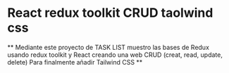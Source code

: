 # React redux toolkit CRUD taolwind css

**
Mediante este proyecto de TASK LIST muestro las bases de Redux usando redux toolkit y React
creando una web CRUD (creat, read, update, delete)
Para finalmente añadir Tailwind CSS
**
